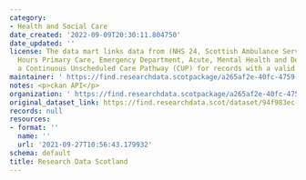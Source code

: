 ```yaml
---
category:
- Health and Social Care
date_created: '2022-09-09T20:30:11.804750'
date_updated: ''
license: The data mart links data from (NHS 24, Scottish Ambulance Service, Out of
  Hours Primary Care, Emergency Department, Acute, Mental Health and Deaths) to show
  a Continuous Unscheduled Care Pathway (CUP) for records with a valid CHI number.
maintainer: ' https://find.researchdata.scotpackage/a265af2e-40fc-4759-af61-eab293cdad5a'
notes: <p>ckan API</p>
organization: ' https://find.researchdata.scotpackage/a265af2e-40fc-4759-af61-eab293cdad5a'
original_dataset_link: https://find.researchdata.scot/dataset/94f983ec-af41-451a-af5d-657ac58207c6/resource/a265af2e-40fc-4759-af61-eab293cdad5a/download/datadictionary.json
records: null
resources:
- format: ''
  name: ''
  url: '2021-09-27T10:56:43.179932'
schema: default
title: Research Data Scotland
---
```


